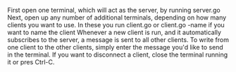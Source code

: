 First open one terminal, which will act as the server, by running server.go
Next, open up any number of additional terminals, depending on how many clients you want to use. In these you run client.go or client.go -name <name> if you want to name the client
Whenever a new client is run, and it automatically subscribes to the server, a message is sent to all other clients.
To write from one client to the other clients, simply enter the message you'd like to send in the terminal.
If you want to disconnect a client, close the terminal running it or pres Ctrl-C.
